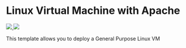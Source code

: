 # Linux Virtual Machine with Apache

<a href="https://portal.azure.com/#create/Microsoft.Template/uri/https%3A%2F%2Fraw.githubusercontent.com%2Fans-cloud%2Fazure_service_catalogue%2Fmaster%2Fvm-linux-apache%2FazureDeploy.json" target="_blank">
    <img src="http://azuredeploy.net/deploybutton.png"/>
</a>
<a href="http://armviz.io/#/?load=https%3A%2F%2Fraw.githubusercontent.com%2Fans-cloud%2Fazure_service_catalogue%2Fmaster%2Fvm-linux-apache%2FazureDeploy.json" target="_blank">
    <img src="http://armviz.io/visualizebutton.png"/>
</a>

This template allows you to deploy a General Purpose Linux VM